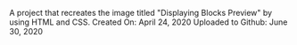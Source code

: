 A project that recreates the image titled "Displaying Blocks Preview" by using HTML and CSS.
Created On: April 24, 2020
Uploaded to Github: June 30, 2020